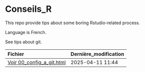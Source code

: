
# Conseils_R

<!-- badges: start -->
<!-- badges: end -->

This repo provide tips about some boring Rstudio-related process.

Language is French.

See tips about git.

| Fichier | Dernière_modification |
|:---|:---|
| [Voir 00_config_a_git.html](https://Clement-LVD.github.io/Conseils_R/docs/00_config_a_git.html) | 2025-04-11 11:44 |

